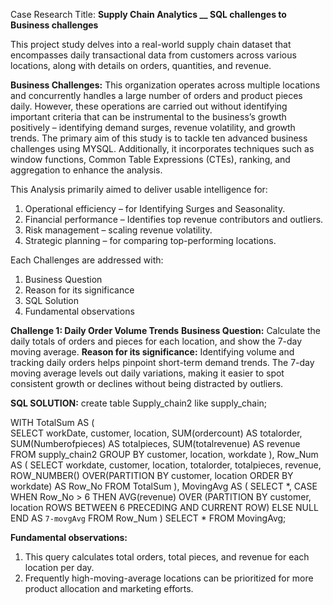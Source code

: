 Case Research Title:  **Supply Chain Analytics __ SQL challenges to Business challenges**

This project study delves into a real-world supply chain dataset that encompasses daily transactional data from customers across various locations, along with details on orders, quantities, and revenue.

**Business Challenges:**
This organization operates across multiple locations and concurrently handles a large number of orders and product pieces daily. However, these operations are carried out without identifying important criteria that can be instrumental to the business’s growth positively – identifying demand surges, revenue volatility, and growth trends. 
The primary aim of this study is to tackle ten advanced business challenges using MYSQL. Additionally, it incorporates techniques such as window functions, Common Table Expressions (CTEs), ranking, and aggregation to enhance the analysis.

This Analysis primarily aimed to deliver usable intelligence for:
1.	Operational efficiency – for Identifying Surges and Seasonality.
2.	Financial performance – Identifies top revenue contributors and outliers.
3.	Risk management – scaling revenue volatility.
4.	Strategic planning – for comparing top-performing locations. 

Each Challenges are addressed with:
1.	Business Question
2.	Reason for its significance
3.	SQL Solution
4.	Fundamental observations

  **Challenge 1: Daily Order Volume Trends**
**Business Question:**
Calculate the daily totals of orders and pieces for each location, and show the 7-day moving average.
**Reason for its significance:**
Identifying volume and tracking daily orders helps pinpoint short-term demand trends. The 7-day moving average levels out daily variations, making it easier to spot consistent growth or declines without being distracted by outliers.

**SQL SOLUTION:**
create table Supply_chain2
like supply_chain;

WITH TotalSum AS (	
    SELECT workDate, customer, location,
           SUM(ordercount) AS totalorder,
           SUM(Numberofpieces) AS totalpieces,
           SUM(totalrevenue) AS revenue
    FROM supply_chain2
    GROUP BY customer, location, workdate
), 
Row_Num AS (
    SELECT workdate, customer, location, totalorder, totalpieces, revenue,
           ROW_NUMBER() OVER(PARTITION BY customer, location ORDER BY workdate) AS Row_No
    FROM TotalSum
), 
MovingAvg AS (
    SELECT *,
           CASE
               WHEN Row_No > 6 
               THEN AVG(revenue) OVER (PARTITION BY customer, location ROWS BETWEEN 6 PRECEDING AND CURRENT ROW) 
               ELSE NULL
           END AS `7-movgAvg`
    FROM Row_Num
)
SELECT *
FROM MovingAvg;

**Fundamental observations:**
1.	This query calculates total orders, total pieces, and revenue for each location per day.
2.	Frequently high-moving-average locations can be prioritized for more product allocation and marketing efforts.
